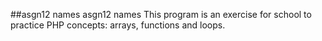 ##asgn12 names asgn12 names
This program is an exercise for school to practice PHP concepts: arrays, functions and loops.